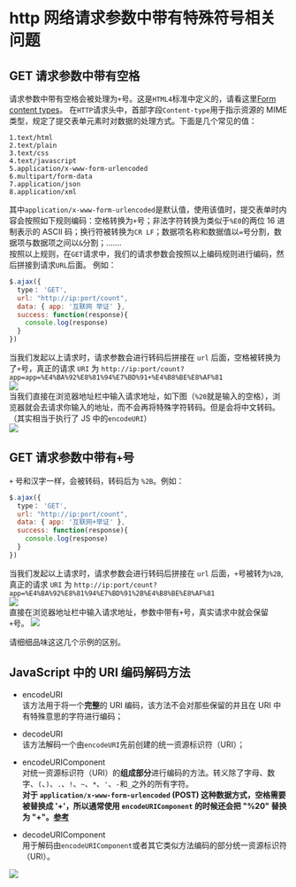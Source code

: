# http 网络请求参数中带有特殊符号相关问题

## GET 请求参数中带有空格

请求参数中带有空格会被处理为`+`号。这是`HTML4`标准中定义的，请看这里[Form content types](https://www.w3.org/TR/html401/interact/forms.html#h-17.13.4.1)。
在`HTTP`请求头中，首部字段`Content-type`用于指示资源的 MIME 类型，规定了提交表单元素时对数据的处理方式。下面是几个常见的值：

```
1.text/html
2.text/plain
3.text/css
4.text/javascript
5.application/x-www-form-urlencoded
6.multipart/form-data
7.application/json
8.application/xml
```

其中`application/x-www-form-urlencoded`是默认值，使用该值时，提交表单时内容会按照如下规则编码：空格转换为`+`号；非法字符转换为类似于`%E0`的两位 16 进制表示的 ASCII 码；换行符被转换为`CR LF`；数据项名称和数据值以`=`号分割，数据项与数据项之间以`&`分割；.......  
按照以上规则，在`GET`请求中，我们的请求参数会按照以上编码规则进行编码，然后拼接到请求`URL`后面。
例如：

```Javascript
$.ajax({
  type： 'GET',
  url: "http://ip:port/count",
  data: { app: '互联网 举证' },
  success: function(response){
    console.log(response)
  }
})
```

当我们发起以上请求时，请求参数会进行转码后拼接在 `url` 后面，空格被转换为了`+`号，真正的请求 `URI` 为 `http://ip:port/count?app=app=%E4%BA%92%E8%81%94%E7%BD%91+%E4%B8%BE%E8%AF%81`  
![](https://img.yancongwen.cn/18-10-20/32458749.jpg)  
当我们直接在浏览器地址栏中输入请求地址，如下图（`%20`就是输入的空格），浏览器就会去请求你输入的地址，而不会再将特殊字符转码。但是会将中文转码。（其实相当于执行了 JS 中的`encodeURI`）  
![](https://img.yancongwen.cn/18-10-20/2972838.jpg)

## GET 请求参数中带有`+`号

`+` 号和汉字一样，会被转码，转码后为 `%2B`。例如：

```Javascript
$.ajax({
  type： 'GET',
  url: "http://ip:port/count",
  data: { app: '互联网+举证' },
  success: function(response){
    console.log(response)
  }
})
```

当我们发起以上请求时，请求参数会进行转码后拼接在 `url` 后面，`+`号被转为`%2B`,真正的请求 `URI` 为 `http://ip:port/count?app=%E4%BA%92%E8%81%94%E7%BD%91%2B%E4%B8%BE%E8%AF%81`  
![](https://img.yancongwen.cn/18-10-20/89868941.jpg)  
直接在浏览器地址栏中输入请求地址，参数中带有`+`号，真实请求中就会保留`+`号。
![](https://img.yancongwen.cn/18-10-20/94235014.jpg)

请细细品味这这几个示例的区别。

## JavaScript 中的 URI 编码解码方法

- encodeURI  
   该方法用于将一个**完整**的 URI 编码，该方法不会对那些保留的并且在 URI 中有特殊意思的字符进行编码；

- decodeURI  
   该方法解码一个由`encodeURI`先前创建的统一资源标识符（URI）；

- encodeURIComponent  
   对统一资源标识符（URI）的**组成部分**进行编码的方法。转义除了字母、数字、`(`、`)`、`.`、`!`、`~`、`*`、`'`、`-`和`_`之外的所有字符。  
   **对于 `application/x-www-form-urlencoded` (POST) 这种数据方式，空格需要被替换成 '+'，所以通常使用 `encodeURIComponent` 的时候还会把 "%20" 替换为 "+"。[参考](https://developer.mozilla.org/zh-CN/docs/Web/JavaScript/Reference/Global_Objects/encodeURIComponent)**

- decodeURIComponent  
   用于解码由`encodeURIComponent`或者其它类似方法编码的部分统一资源标识符（URI）。

![](https://img.yancongwen.cn/18-10-20/22263377.jpg)
